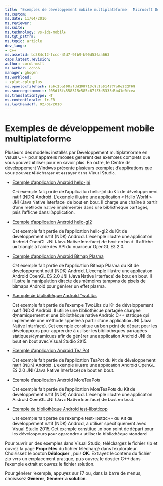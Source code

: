 ```yaml
---
title: "Exemples de développement mobile multiplateforme | Microsoft Docs"
ms.custom: 
ms.date: 11/04/2016
ms.reviewer: 
ms.suite: 
ms.technology: vs-ide-mobile
ms.tgt_pltfrm: 
ms.topic: article
dev_langs:
- C++
ms.assetid: bc384c12-fccc-45d7-9fb9-b90d536aa663
caps.latest.revision: 
author: corob-msft
ms.author: corob
manager: ghogen
ms.workload:
- xplat-cplusplus
ms.openlocfilehash: 8a6c2ba508afdd209713c8c1a514377e8e322868
ms.sourcegitcommit: 205d15f4558315e585c67f33d5335d5b41d0fcea
ms.translationtype: HT
ms.contentlocale: fr-FR
ms.lasthandoff: 02/09/2018
---
```

# <a name="cross-platform-mobile-development-examples"></a>Exemples de développement mobile multiplateforme
Plusieurs des modèles installés par Développement multiplateforme en Visual C++ pour appareils mobiles génèrent des exemples complets que vous pouvez utiliser pour en savoir plus. En outre, le Centre de développement Windows présente plusieurs exemples d’applications que vous pouvez télécharger et essayer dans Visual Studio.  
  
-   [Exemple d’application Android hello-jni](https://code.msdn.microsoft.com/hello-jni-Android-790ab73d)  
  
     Cet exemple fait partie de l’application hello-jni du Kit de développement natif (NDK) Android. L’exemple illustre une application « Hello World » JNI (Java Native Interface) de bout en bout. Il charge une chaîne à partir d’une méthode native implémentée dans une bibliothèque partagée, puis l’affiche dans l’application.  
  
-   [Exemple d’application Android hello-gl2](https://code.msdn.microsoft.com/hello-gl2-Android-3b61896c)  
  
     Cet exemple fait partie de l’application hello-gl2 du Kit de développement natif (NDK) Android. L’exemple illustre une application Android OpenGL JNI (Java Native Interface) de bout en bout. Il affiche un triangle à l’aide des API du nuanceur OpenGL ES 2.0.  
  
-   [Exemple d’application Android Bitmap Plasma](https://code.msdn.microsoft.com/Bitmap-Plasma-Android-77ae296a)  
  
     Cet exemple fait partie de l’application Bitmap Plasma du Kit de développement natif (NDK) Android. L’exemple illustre une application Android OpenGL ES 2.0 JNI (Java Native Interface) de bout en bout. Il illustre la manipulation directe des mémoires tampons de pixels de bitmaps Android pour générer un effet plasma.  
  
-   [Exemple de bibliothèque Android TwoLibs](https://code.msdn.microsoft.com/TwoLibs-Android-Library-6396e5c4)  
  
     Cet exemple fait partie de l’exemple TwoLibs du Kit de développement natif (NDK) Android. Il utilise une bibliothèque partagée chargée dynamiquement et une bibliothèque native Android C++ statique qui implémente une méthode appelée à partir d’une application JNI (Java Native Interface). Cet exemple constitue un bon point de départ pour les développeurs pour apprendre à utiliser les bibliothèques partagées statiques/dynamiques afin de générer une application Android JNI de bout en bout avec Visual Studio 2015.  
  
-   [Exemple d’application Android Tea Pot](https://code.msdn.microsoft.com/Tea-Pot-Android-Application-e7c05d73)  
  
     Cet exemple fait partie de l’application TeaPot du Kit de développement natif (NDK) Android. L’exemple illustre une application Android OpenGL ES 2.0 JNI (Java Native Interface) de bout en bout.  
  
-   [Exemple d’application Android MoreTeaPots](https://code.msdn.microsoft.com/MoreTeaPots-Android-a9bd8549)  
  
     Cet exemple fait partie de l’application MoreTeaPots du Kit de développement natif (NDK) Android. L’exemple illustre une application Android OpenGL JNI (Java Native Interface) de bout en bout.  
  
-   [Exemple de bibliothèque Android test-libstdcpp](https://code.msdn.microsoft.com/test-libstdcpp-Android-00b548f5)  
  
     Cet exemple fait partie de l’exemple test-libstdc++ du Kit de développement natif (NDK) Android, à utiliser spécifiquement avec Visual Studio 2015. Cet exemple constitue un bon point de départ pour les développeurs pour apprendre à utiliser la bibliothèque standard.  
  
 Pour ouvrir un des exemples dans Visual Studio, téléchargez le fichier zip et ouvrez la page **Propriétés** du fichier téléchargé dans l’explorateur. Choisissez le bouton **Débloquer** , puis **OK**. Extrayez le contenu du fichier zip vers un emplacement pratique, puis ouvrez le dossier C++ dans l’exemple extrait et ouvrez le fichier solution.  
  
 Pour générer l’exemple, appuyez sur F7 ou, dans la barre de menus, choisissez **Générer**, **Générer la solution**.